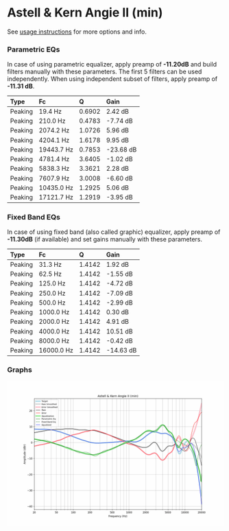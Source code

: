 # Astell & Kern Angie II (min)
See [usage instructions](https://github.com/jaakkopasanen/AutoEq#usage) for more options and info.

### Parametric EQs
In case of using parametric equalizer, apply preamp of **-11.20dB** and build filters manually
with these parameters. The first 5 filters can be used independently.
When using independent subset of filters, apply preamp of **-11.31 dB**.

| Type    | Fc         |      Q | Gain      |
|:--------|:-----------|:-------|:----------|
| Peaking | 19.4 Hz    | 0.6902 | 2.42 dB   |
| Peaking | 210.0 Hz   | 0.4783 | -7.74 dB  |
| Peaking | 2074.2 Hz  | 1.0726 | 5.96 dB   |
| Peaking | 4204.1 Hz  | 1.6178 | 9.95 dB   |
| Peaking | 19443.7 Hz | 0.7853 | -23.68 dB |
| Peaking | 4781.4 Hz  | 3.6405 | -1.02 dB  |
| Peaking | 5838.3 Hz  | 3.3621 | 2.28 dB   |
| Peaking | 7607.9 Hz  | 3.0008 | -6.60 dB  |
| Peaking | 10435.0 Hz | 1.2925 | 5.06 dB   |
| Peaking | 17121.7 Hz | 1.2919 | -3.95 dB  |

### Fixed Band EQs
In case of using fixed band (also called graphic) equalizer, apply preamp of **-11.30dB**
(if available) and set gains manually with these parameters.

| Type    | Fc         |      Q | Gain      |
|:--------|:-----------|:-------|:----------|
| Peaking | 31.3 Hz    | 1.4142 | 1.92 dB   |
| Peaking | 62.5 Hz    | 1.4142 | -1.55 dB  |
| Peaking | 125.0 Hz   | 1.4142 | -4.72 dB  |
| Peaking | 250.0 Hz   | 1.4142 | -7.09 dB  |
| Peaking | 500.0 Hz   | 1.4142 | -2.99 dB  |
| Peaking | 1000.0 Hz  | 1.4142 | 0.30 dB   |
| Peaking | 2000.0 Hz  | 1.4142 | 4.91 dB   |
| Peaking | 4000.0 Hz  | 1.4142 | 10.51 dB  |
| Peaking | 8000.0 Hz  | 1.4142 | -0.42 dB  |
| Peaking | 16000.0 Hz | 1.4142 | -14.63 dB |

### Graphs
![](./Astell%20&%20Kern%20Angie%20II%20(min).png)